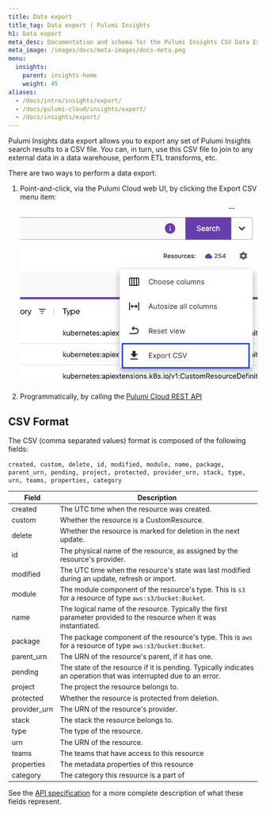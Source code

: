 ```yaml
---
title: Data export
title_tag: Data export | Pulumi Insights
h1: Data export
meta_desc: Documentation and schema for the Pulumi Insights CSV Data Export feature.
meta_image: /images/docs/meta-images/docs-meta.png
menu:
  insights:
    parent: insights-home
    weight: 45
aliases:
  - /docs/intro/insights/export/
  - /docs/pulumi-cloud/insights/export/
  - /docs/insights/export/
---
```


Pulumi Insights data export allows you to export any set of Pulumi Insights search results to a CSV file. You can, in turn, use this CSV file to join to any external data in a data warehouse, perform ETL transforms, etc.

There are two ways to perform a data export:

1. Point-and-click, via the Pulumi Cloud web UI, by clicking the Export CSV menu item:

    ![a screenshot of the Pulumi Cloud web UI showing the drop-down for Pulumi Insights results and the Export CSV command highlighted](../assets/data-export-pulumi-cloud-ui.png)

1. Programmatically, by calling the [Pulumi Cloud REST API](/docs/reference/cloud-rest-api/cloud-rest-api/#data-export)

## CSV Format

The CSV (comma separated values) format is composed of the following fields:

```plain
created, custom, delete, id, modified, module, name, package, parent_urn, pending, project, protected, provider_urn, stack, type, urn, teams, properties, category
```

| Field        | Description                                                                                                        |
| ------------ | ------------------------------------------------------------------------------------------------------------------ |
| created      | The UTC time when the resource was created.                                                                        |
| custom       | Whether the resource is a CustomResource.                                                                          |
| delete       | Whether the resource is marked for deletion in the next update.                                                    |
| id           | The physical name of the resource, as assigned by the resource's provider.                                         |
| modified     | The UTC time when the resource's state was last modified during an update, refresh or import.                      |
| module       | The module component of the resource's type. This is `s3` for a resource of type `aws:s3/bucket:Bucket`.       |
| name         | The logical name of the resource. Typically the first parameter provided to the resource when it was instantiated. |
| package      | The package component of the resource's type. This is `aws` for a resource of type `aws:s3/bucket:Bucket`.     |
| parent_urn   | The URN of the resource's parent, if it has one.                                                                   |
| pending      | The state of the resource if it is pending. Typically indicates an operation that was interrupted due to an error. |
| project      | The project the resource belongs to.                                                                               |
| protected    | Whether the resource is protected from deletion.                                                                   |
| provider_urn | The URN of the resource's provider.                                                                                |
| stack        | The stack the resource belongs to.                                                                                 |
| type         | The type of the resource.                                                                                          |
| urn          | The URN of the resource.                                                                                           |
| teams        | The teams that have access to this resource                                                                       |
| properties   | The metadata properties of this resource                                                                    |
| category     | The category this resource is a part of                                                                        |

See the [API specification](/docs/pulumi-cloud/cloud-rest-api/#data-export) for a more complete description of what these fields represent.
